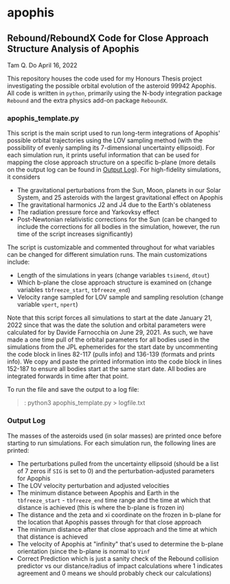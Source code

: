 # apophis
## Rebound/ReboundX Code for Close Approach Structure Analysis of Apophis

Tam Q. Do April 16, 2022

This repository houses the code used for my Honours Thesis project investigating the possible orbital evolution of the asteroid 99942 Apophis. All code is written in `python`, primarily using the N-body integration package `Rebound` and the extra physics add-on package `ReboundX`. 

### apophis_template.py
This script is the main script used to run long-term integrations of Apophis' possible orbital trajectories using the LOV sampling method (with the possibility of evenly sampling its 7-dimensional uncertainty ellipsoid). For each simulation run, it prints useful information that can be used for mapping the close approach structure on a specific b-plane (more details on the output log can be found in [Output Log](#output-log)). For high-fidelity simulations, it considers 
* The gravitational perturbations from the Sun, Moon, planets in our Solar System, and 25 asteroids with the largest gravitational effect on Apophis
* The gravitational harmonics J2 and J4 due to the Earth's oblateness
* The radiation pressure force and Yarkovksy effect
* Post-Newtonian relativistic corrections for the Sun (can be changed to include the corrections for all bodies in the simulation, however, the run time of the script increases significantly)

The script is customizable and commented throughout for what variables can be changed for different simulation runs. The main customizations include:
* Length of the simulations in years (change variables `tsimend`, `dtout`)
* Which b-plane the close approach structure is examined on (change variables `tbfreeze_start`, `tbfreeze_end`)
* Velocity range sampled for LOV sample and sampling resolution (change variable `vpert`, `npert`)

Note that this script forces all simulations to start at the date January 21, 2022 since that was the date the solution and orbital parameters were calculated for by Davide Farnocchia on June 29, 2021. As such, we have made a one time pull of the orbital parameters for all bodies used in the simulations from the JPL ephemerides for the start date by uncommenting the code block in lines 82-117 (pulls info) and 136-139 (formats and prints info). We copy and paste the printed information into the code block in lines 152-187 to ensure all bodies start at the same start date. All bodies are integrated forwards in time after that point.

To run the file and save the output to a log file:
>: python3 apophis_template.py > logfile.txt

### Output Log
The masses of the asteroids used (in solar masses) are printed once before starting to run simulations. For each simulation run, the following lines are printed:
* The perturbations pulled from the uncertainty ellipsoid (should be a list of 7 zeros if `SIG` is set to 0) and the perturbation-adjusted parameters for Apophis
* The LOV velocity perturbation and adjusted velocities
* The minimum distance between Apophis and Earth in the `tbfreeze_start` - `tbfreeze_end` time range and the time at which that distance is achieved (this is where the b-plane is frozen in)
* The distance and the zeta and xi coordinate on the frozen in b-plane for the location that Apophis passes through for that close approach
* The minimum distance after that close approach and the time at which that distance is achieved
* The velocity of Apophis at "infinity" that's used to determine the b-plane orientation (since the b-plane is normal to `Vinf`
* Correct Prediction which is just a sanity check of the Rebound collision predictor vs our distance/radius of impact calculations where 1 indicates agreement and 0 means we should probably check our calculations)
